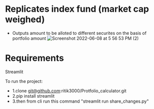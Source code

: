 # Replicates index fund (market cap weighed)
* Outputs amount to be alloted to different securites on the basis of portfolio amount 
![Screenshot 2022-06-08 at 5 56 53 PM (2)](https://user-images.githubusercontent.com/42741130/172617177-24f5ad7e-e0bb-48ef-9b58-059b58040f2a.png)





# Requirements
Streamlit

To run the project:
* 1.clone git@github.com:ritik3000/Protfolio_calculator.git
* 2.pip install streamlit
* 3.then from cli run this command "streamlit run share_changes.py"

